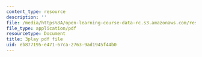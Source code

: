 ```yaml
---
content_type: resource
description: ''
file: /media/https%3A/open-learning-course-data-rc.s3.amazonaws.com/res-6-012-introduction-to-probability-spring-2018/eb877195e47167ca27639ad1945f44b0_IC-pnm6PEGk.pdf
file_type: application/pdf
resourcetype: Document
title: 3play pdf file
uid: eb877195-e471-67ca-2763-9ad1945f44b0
---
```

